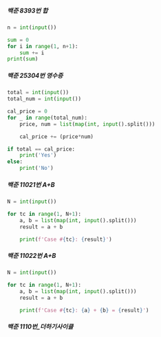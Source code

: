 ##### 백준 8393번 합

```python
n = int(input())

sum = 0
for i in range(1, n+1):
    sum += i
print(sum)
```

##### 백준 25304번 영수증

```python
total = int(input())
total_num = int(input())

cal_price = 0
for _ in range(total_num):
    price, num = list(map(int, input().split()))

    cal_price += (price*num)

if total == cal_price:
    print('Yes')
else:
    print('No')
```

##### 백준 11021번 A+B

```python
N = int(input())

for tc in range(1, N+1):
    a, b = list(map(int, input().split()))
    result = a + b

    print(f'Case #{tc}: {result}')
```

##### 백준 11022번 A+B

```python
N = int(input())

for tc in range(1, N+1):
    a, b = list(map(int, input().split()))
    result = a + b

    print(f'Case #{tc}: {a} + {b} = {result}')
```

##### 백준 1110번_더하기사이클

```python

```
